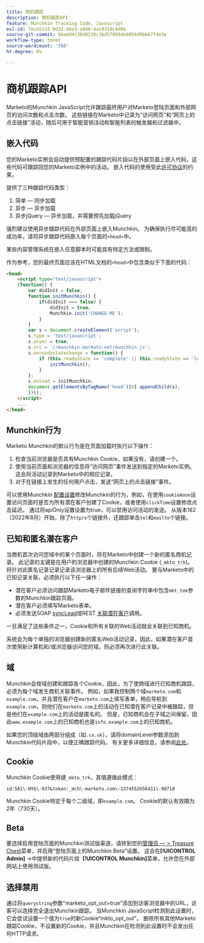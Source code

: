 ```yaml
---
title: 商机跟踪
description: 商机跟踪API
feature: Munchkin Tracking Code, Javascript
exl-id: 7ece5133-9d32-4be3-a940-4ac0310c4d8b
source-git-commit: 66add4c38d0230c36d57009de985649bb67fde3e
workflow-type: tm+mt
source-wordcount: '766'
ht-degree: 0%

---
```


# 商机跟踪API

Marketo的Munchkin JavaScript允许跟踪最终用户对Marketo登陆页面和外部网页的访问次数和点击次数。 这些链接在Marketo中记录为“访问网页”和“网页上的点击链接”活动，随后可用于智能营销活动和智能列表的触发器和过滤器中。

## 嵌入代码

您的Marketo实例会自动提供预配置的跟踪代码片段以在外部页面上嵌入代码，这些代码可跟踪回您的Marketo实例中的活动。 嵌入代码的使用受此[许可协议](../munchkin-license.pdf)的约束。

提供了三种跟踪代码类型：

1. 简单 — 同步加载
1. 异步 — 异步加载
1. 异步jQuery — 异步加载，并需要预先加载jQuery

强烈建议使用异步跟踪代码在外部页面上嵌入Munchkin。 为确保执行尽可能高的成功率，请将异步跟踪代码嵌入每个页面的`<head>`中。

某些内容管理系统在嵌入任意脚本时可能具有特定方法或限制。

作为参考，您的最终页面应该在HTML文档的`<head>`中包含类似于下面的代码：

```html
<head>
    <script type="text/javascript">
    (function() {
        var didInit = false;
        function initMunchkin() {
            if(didInit === false) {
                didInit = true;
                Munchkin.init('CHANGE-ME');
            }
        }
        var s = document.createElement('script');
        s.type = 'text/javascript';
        s.async = true;
        s.src = '//munchkin.marketo.net/munchkin.js';
        s.onreadystatechange = function() {
            if (this.readyState == 'complete' || this.readyState == 'loaded') {
                initMunchkin();
            }
        };
        s.onload = initMunchkin;
        document.getElementsByTagName('head')[0].appendChild(s);
        })();
    </script>
    ...
</head>
```

## Munchkin行为

Marketo Munchkin的默认行为是在页面加载时执行以下操作：

1. 检查当前浏览器是否具有Munchkin Cookie，如果没有，请创建一个。
1. 使用当前页面和浏览器的信息将“访问网页”事件发送到指定的Marketo实例。 这会将活动记录到Marketo中的相应记录。
1. 对于在链接上发生的任何用户点击，发送“网页上的点击链接”事件。

可以使用Munchkin [配置设置](lead-tracking.md#lead-tracking-api)修改Munchkin的行为，例如，在使用`cookieAnon`设置访问页面时是否为所有潜在客户创建了Cookie，或者使用`clickTime`设置修改点击延迟。 通过将apiOnly设置设置为true，可以禁用访问活动的发送。 从版本162（2022年8月）开始，除了`http/s`个链接外，还跟踪单击`tel`和`mailto`个链接。

## 已知和匿名潜在客户

当商机首次访问您域中的某个页面时，将在Marketo中创建一个新的匿名商机记录。 此记录的主键是在用户的浏览器中创建的Munchkin Cookie (`_mkto_trk`)。 将针对此匿名记录记录记录该浏览器上的所有后续Web活动。 要与Marketo中的已知记录关联，必须执行以下任一操作：

- 潜在客户必须访问跟踪Marketo电子邮件链接的查询字符串中包含`mkt_tok`参数的Munchkin跟踪页面。
- 潜在客户必须填写Marketo表单。
- 必须发送SOAP [syncLead](../soap-api/leads.md)或REST [关联潜在客户](https://developer.adobe.com/marketo-apis/api/mapi/#tag/Leads/operation/associateLeadUsingPOST)调用。

一旦满足了这些条件之一，Cookie和所有关联的Web活动就会关联到已知商机。

系统会为每个单独的浏览器创建新的匿名Web活动记录，因此，如果潜在客户首次使用新计算机和/或浏览器访问您的域，则必须再次进行此关联。

## 域

Munchkin会按域创建和跟踪各个Cookie，因此，为了使跨域进行已知商机跟踪，必须为每个域发生商机关联事件。 例如，如果我控制两个域`marketo.com`和`example.com`，并且潜在客户在`marketo.com`上填写表单，稍后导航到`example.com`，则他们在`marketo.com`上的活动在已知潜在客户记录中被跟踪，但是他们在`example.com`上的活动是匿名的。 但是，已知商机会在子域之间保留，因此`www.example.com`上的已知商机也是`info.example.com`上的已知商机。

如果您的顶级域由两部分组成（如`.co.uk`），请将domainLevel参数添加到Munchkin代码片段中，以便正确跟踪代码。 有关更多详细信息，请参阅[此处](lead-tracking.md#domains)。

## Cookie

Munchkin Cookie使用键`_mkto_trk`，其值遵循此模式：

`id:561\-HYG\-937&token:_mch\-marketo.com\-1374552656411\-90718`

Munchkin Cookie特定于每个二级域，即`example.com`。 Cookie的默认有效期为2年（730天）。

## Beta

要选择启用登陆页面的Munchkin测试版渠道，请转到您的[管理员 — > Treasure Chest](https://experienceleague.adobe.com/en/docs/marketo/using/product-docs/administration/settings/enable-or-disable-treasure-chest-features)菜单，并启用“登陆页面上的Munchkin Beta”设置。 这会在&#x200B;**[!UICONTROL Admin]** ->中提供新的代码片段  **[!UICONTROL Munchkin]**&#x200B;菜单，允许您在外部网站上使用测试版。

## 选择禁用

通过将`querystring`参数“marketo_opt_out=true”添加到访客浏览器中的URL，访客可以选择完全退出Munchkin跟踪。 当Munchkin JavaScript检测到此设置时，它会尝试设置一个值为`true`的新Cookie“mkto_opt_out”。 删除所有其他Marketo跟踪Cookie，不设置新的Cookie，并且Munchkin在检测到此设置时不会发出任何HTTP请求。

